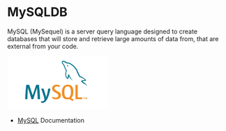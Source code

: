 # MySQLDB
MySQL (MySequel) is a server query language designed to create databases that will store and retrieve large amounts of data from, that are external from your code.

![MySql](MySQL.png)

* [MySQL](https://dev.mysql.com/doc/refman/5.7/en/string-type-overview.html) Documentation 